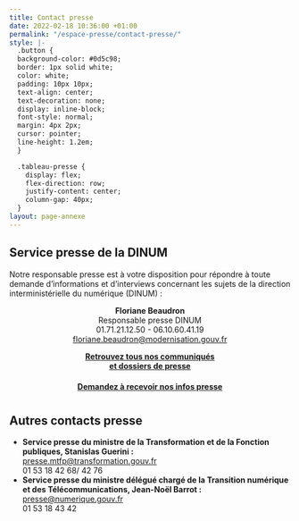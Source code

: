 ```yaml
---
title: Contact presse
date: 2022-02-18 10:36:00 +01:00
permalink: "/espace-presse/contact-presse/"
style: |-
  .button {
  background-color: #0d5c98;
  border: 1px solid white;
  color: white;
  padding: 10px 10px;
  text-align: center;
  text-decoration: none;
  display: inline-block;
  font-style: normal;
  margin: 4px 2px;
  cursor: pointer;
  line-height: 1.2em;
  }

  .tableau-presse {
    display: flex;
    flex-direction: row;
    justify-content: center;
    column-gap: 40px;
  }
layout: page-annexe
---
```


<h2>Service presse de la DINUM</h2>
<p>Notre responsable presse est à votre disposition pour répondre à toute demande d’informations et d’interviews concernant les sujets de la direction interministérielle du numérique (DINUM) :</p>
<div class="tableau-presse"><aside><div align="center"><p><b>Floriane Beaudron</b>
<br>Responsable presse DINUM
<br>01.71.21.12.50 - 06.10.60.41.19
<br><a href="mailto:floriane.beaudron@modernisation.gouv.fr">floriane.beaudron@modernisation.gouv.fr</a></p></div>
</aside>
<aside><div align="center" style="margin-bottom: 20px"><a href="/espace-presse/" class="button"><b>Retrouvez tous nos communiqués <br>et dossiers de presse</b></a> </div>

<div align="center" style="margin-bottom: 40px"><a href="mailto:floriane.beaudron@modernisation.gouv.fr?subject=Demande d’inscription au listing presse de la DINUM&body=Bonjour,%0D%0AJe souhaite être référencé dans le listing presse de la direction interministérielle du numérique et recevoir toutes les actualités presse et invitations.%0D%0AJe suis [FONCTION] pour [MEDIA(s)] et m’intéresse particulièrement aux sujets suivants : [SUJET 1, SUJET 2, SUJET 3...].%0D%0ACordialement,%0D%0A[Prénom NOM - Coordonnées courriel et téléphonique]" class="button" alt="Demandez à recevoir nos infos presse - Ouvre une messagerie courriel avec destinataire, objet et corps du message préremplis"><b>Demandez à recevoir nos infos presse</b></a></div></aside></div>


<h2>Autres contacts presse</h2>
<ul><li><b>Service presse du ministre de la Transformation et de la Fonction publiques, Stanislas Guerini :</b>
<br><a href="mailto:presse.mtfp@transformation.gouv.fr">presse.mtfp@transformation.gouv.fr</a>
<br>01 53 18 42 68/ 42 76</li>

<li><b>Service presse du ministre délégué chargé de la Transition numérique et des Télécommunications, Jean-Noël Barrot :</b>
<br><a href="mailto:presse@numerique.gouv.fr">presse@numerique.gouv.fr</a>
<br>01 53 18 43 42</li></ul>
<br>
<br>

